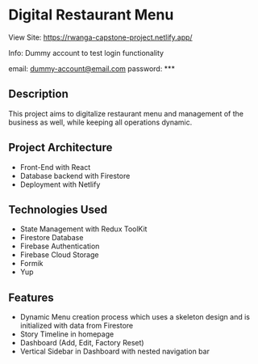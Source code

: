 # Digital Restaurant Menu

View Site: https://rwanga-capstone-project.netlify.app/

Info: Dummy account to test login functionality

email: dummy-account@email.com
password: \*\*\*

## Description

This project aims to digitalize restaurant menu and management of the business as well, while keeping all operations dynamic.

## Project Architecture

- Front-End with React
- Database backend with Firestore
- Deployment with Netlify

## Technologies Used

- State Management with Redux ToolKit
- Firestore Database
- Firebase Authentication
- Firebase Cloud Storage
- Formik
- Yup

## Features

- Dynamic Menu creation process which uses a skeleton design and is initialized with data from Firestore
- Story Timeline in homepage
- Dashboard (Add, Edit, Factory Reset)
- Vertical Sidebar in Dashboard with nested navigation bar

